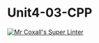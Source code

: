 # Unit4-03-CPP
[![Mr Coxall's Super Linter](https://github.com/ICS3U-Programming-Aaron-R-V-K/Unit4-03-CPP/workflows/Mr%20Coxall's%20Super%20Linter/badge.svg)](https://github.com/ICS3U-Programming-Aaron-R-V-K/Unit4-03-CPP/actions/)
